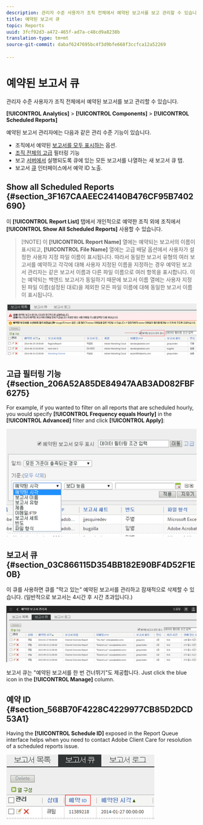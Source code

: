 ```yaml
---
description: 관리자 수준 사용자가 조직 전체에서 예약된 보고서를 보고 관리할 수 있습니다.
title: 예약된 보고서 큐
topic: Reports
uuid: 3fcf92d3-a472-465f-ad7a-c48cd9a8238b
translation-type: tm+mt
source-git-commit: dabaf6247695bc4f3d9bfe668f3ccfca12a52269

---
```



# 예약된 보고서 큐

관리자 수준 사용자가 조직 전체에서 예약된 보고서를 보고 관리할 수 있습니다.

**[!UICONTROL Analytics]** > **[!UICONTROL Components]** > **[!UICONTROL Scheduled Reports]**

예약된 보고서 관리자에는 다음과 같은 관리 수준 기능이 있습니다.

* 조직에서 예약된 [보고서를 모두 표시하는](/help/admin/admin/scheduled-reports-admin.md#section_3F167CAAEEC24140B476CF95B7402690) 옵션.
* [조직 전체의 고급](/help/admin/admin/scheduled-reports-admin.md#section_206A52A85DE84947AAB3AD082FBF6275) 필터링 기능
* 보고 [서버에서](/help/admin/admin/scheduled-reports-admin.md#section_03C866115D354BB182E90BF4D52F1E0B) 실행되도록 큐에 있는 모든 보고서를 나열하는 새 보고서 큐 탭.
* 보고서 [큐](/help/admin/admin/scheduled-reports-admin.md#section_568B70F4228C4229977CB85D2DCD53A1) 인터페이스에서 예약 ID 노출.

## Show all Scheduled Reports {#section_3F167CAAEEC24140B476CF95B7402690}

이 **[!UICONTROL Report List]** 탭에서 개인적으로 예약한 조직 외에 조직에서 **[!UICONTROL Show All Scheduled Reports]** 사용할 수 있습니다.

>[!NOTE] 이 **[!UICONTROL Report Name]** 열에는 예약되는 보고서의 이름이 표시되고, **[!UICONTROL File Name]** 열에는 고급 배달 옵션에서 사용자가 설정한 사용자 지정 파일 이름이 표시됩니다. 따라서 동일한 보고서 유형의 여러 보고서를 예약하고 각각에 대해 사용자 지정된 이름을 지정하는 경우 예약된 보고서 관리자는 같은 보고서 이름과 다른 파일 이름으로 여러 항목을 표시합니다. 이는 예약되는 백엔드 보고서가 동일하기 때문에 보고서 이름 열에는 사용자 지정된 파일 이름(설정된 대로)을 제외한 모든 파일 이름에 대해 동일한 보고서 이름이 표시됩니다.

![](assets/show_all_scheduled_reports.png)

## 고급 필터링 기능 {#section_206A52A85DE84947AAB3AD082FBF6275}

For example, if you wanted to filter on all reports that are scheduled hourly, you would specify **[!UICONTROL Frequency equals Hourly]** in the **[!UICONTROL Advanced]** filter and click **[!UICONTROL Apply]**:

![](assets/advanced_filtering_schedl_reports.png)

## 보고서 큐 {#section_03C866115D354BB182E90BF4D52F1E0B}

이 큐를 사용하면 큐를 &quot;막고 있는&quot; 예약된 보고서를 관리하고 잠재적으로 삭제할 수 있습니다. (일반적으로 보고서는 4시간 후 시간 초과입니다.)

![](assets/scheduled_reports_2.png)

보고서 큐는 &quot;예약된 보고서를 한 번 건너뛰기&quot;도 제공합니다. Just click the blue icon in the **[!UICONTROL Manage]** column.

## 예약 ID {#section_568B70F4228C4229977CB85D2DCD53A1}

Having the **[!UICONTROL Schedule ID]** exposed in the Report Queue interface helps when you need to contact Adobe Client Care for resolution of a scheduled reports issue.

![](assets/schedule_id.png)
